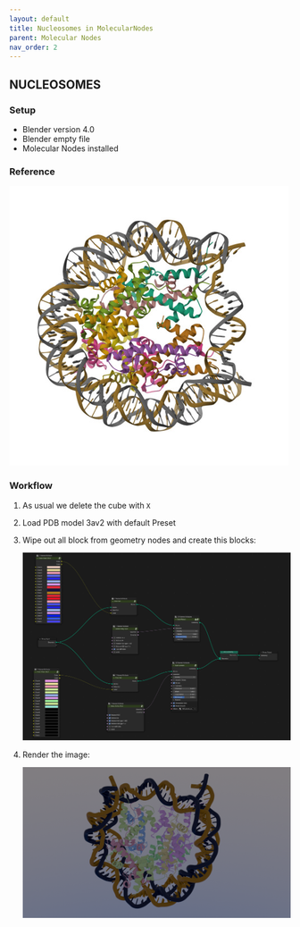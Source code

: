 ```yaml
---
layout: default
title: Nucleosomes in MolecularNodes
parent: Molecular Nodes
nav_order: 2
---
```


## NUCLEOSOMES

### Setup

 * Blender version 4.0
 * Blender empty file
 * Molecular Nodes installed

### Reference

![3AV2](../../assets/images/3av2_assembly.jpeg)

### Workflow

1. As usual we delete the cube with `X`
2. Load PDB model 3av2 with default Preset
3. Wipe out all block from geometry nodes and create this blocks:

    ![3av2 nodes](../../assets/images/3av2_nodes.png)

4. Render the image:

    ![3av2](../../assets/images/nucleosome.png)